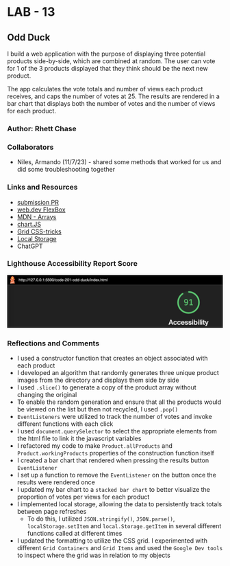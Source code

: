 # LAB - 13

## Odd Duck

I build a web application with the purpose of displaying three potential products side-by-side, which are combined at random. The user can vote for 1 of the 3 products displayed that they think should be the next new product.

The app calculates the vote totals and number of views each product receives, and caps the number of votes at 25. The results are rendered in a bar chart that displays both the number of votes and the number of views for each product.

### Author: Rhett Chase

### Collaborators

- Niles, Armando (11/7/23) - shared some methods that worked for us and did some troubleshooting together

### Links and Resources

- [submission PR](https://github.com/rhettchase/code-201-odd-duck)
- [web.dev FlexBox](https://web.dev/learn/css/flexbox/)
- [MDN - Arrays](https://developer.mozilla.org/en-US/docs/Web/JavaScript/Reference/Global_Objects/Array/pop)
- [chart.JS](https://www.chartjs.org/docs/latest/getting-started/)
- [Grid CSS-tricks](https://css-tricks.com/snippets/css/complete-guide-grid/#aa-grid-properties)
- [Local Storage](https://www.smashingmagazine.com/2010/10/local-storage-and-how-to-use-it/)
- ChatGPT

### Lighthouse Accessibility Report Score

![Acessibility Score](img/accessibility.png)

### Reflections and Comments

- I used a constructor function that creates an object associated with each product
- I developed an algorithm that randomly generates three unique product images from the directory and displays them side by side
- I used `.slice()` to generate a copy of the product array without changing the original
- To enable the random generation and ensure that all the products would be viewed on the list but then not recycled, I used `.pop()`
- `EventListeners` were utilized to track the number of votes and invoke different functions with each click
- I used `document.querySelector` to select the appropriate elements from the html file to link it the javascript variables
- I refactored my code to make `Product.allProducts` and `Product.workingProducts` properties of the construction function itself
- I created a bar chart that rendered when pressing the results button `EventListener`
- I set up a function to remove the `EventListener` on the button once the results were rendered once
- I updated my bar chart to a `stacked bar chart` to better visualize the proportion of votes per views for each product
- I implemented local storage, allowing the data to persistently track totals between page refreshes
  - To do this, I utilized `JSON.stringify()`, `JSON.parse()`, `localStorage.setItem` and `local.Storage.getItem` in several different functions called at different times
- I updated the formatting to utilize the CSS grid. I experimented with different `Grid Containers` and `Grid Items` and used the `Google Dev tools` to inspect where the grid was in relation to my objects
